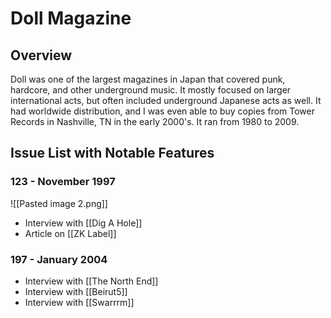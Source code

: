 # Doll Magazine
## Overview
Doll was one of the largest magazines in Japan that covered punk, hardcore, and other underground music. It mostly focused on larger international acts, but often included underground Japanese acts as well. It had worldwide distribution, and I was even able to buy copies from Tower Records in Nashville, TN in the early 2000's. It ran from 1980 to 2009.

## Issue List with Notable Features

### 123 - November 1997
![[Pasted image 2.png]]
- Interview with [[Dig A Hole]]
- Article on [[ZK Label]]

### 197 - January 2004
- Interview with [[The North End]]
- Interview with [[Beirut5]]
- Interview with [[Swarrrm]]